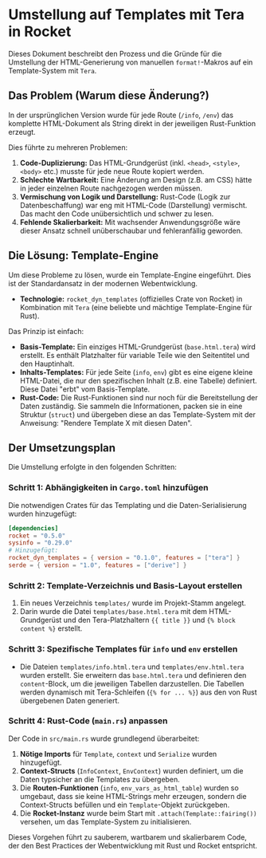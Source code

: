 # Umstellung auf Templates mit Tera in Rocket

Dieses Dokument beschreibt den Prozess und die Gründe für die Umstellung der HTML-Generierung von manuellen `format!`-Makros auf ein Template-System mit `Tera`.

## Das Problem (Warum diese Änderung?)

In der ursprünglichen Version wurde für jede Route (`/info`, `/env`) das komplette HTML-Dokument als String direkt in der jeweiligen Rust-Funktion erzeugt.

Dies führte zu mehreren Problemen:
1.  **Code-Duplizierung:** Das HTML-Grundgerüst (inkl. `<head>`, `<style>`, `<body>` etc.) musste für jede neue Route kopiert werden.
2.  **Schlechte Wartbarkeit:** Eine Änderung am Design (z.B. am CSS) hätte in jeder einzelnen Route nachgezogen werden müssen.
3.  **Vermischung von Logik und Darstellung:** Rust-Code (Logik zur Datenbeschaffung) war eng mit HTML-Code (Darstellung) vermischt. Das macht den Code unübersichtlich und schwer zu lesen.
4.  **Fehlende Skalierbarkeit:** Mit wachsender Anwendungsgröße wäre dieser Ansatz schnell unüberschaubar und fehleranfällig geworden.

## Die Lösung: Template-Engine

Um diese Probleme zu lösen, wurde ein Template-Engine eingeführt. Dies ist der Standardansatz in der modernen Webentwicklung.

- **Technologie:** `rocket_dyn_templates` (offizielles Crate von Rocket) in Kombination mit `Tera` (eine beliebte und mächtige Template-Engine für Rust).

Das Prinzip ist einfach:
- **Basis-Template:** Ein einziges HTML-Grundgerüst (`base.html.tera`) wird erstellt. Es enthält Platzhalter für variable Teile wie den Seitentitel und den Hauptinhalt.
- **Inhalts-Templates:** Für jede Seite (`info`, `env`) gibt es eine eigene kleine HTML-Datei, die nur den spezifischen Inhalt (z.B. eine Tabelle) definiert. Diese Datei "erbt" vom Basis-Template.
- **Rust-Code:** Die Rust-Funktionen sind nur noch für die Bereitstellung der Daten zuständig. Sie sammeln die Informationen, packen sie in eine Struktur (`struct`) und übergeben diese an das Template-System mit der Anweisung: "Rendere Template X mit diesen Daten".

## Der Umsetzungsplan

Die Umstellung erfolgte in den folgenden Schritten:

### Schritt 1: Abhängigkeiten in `Cargo.toml` hinzufügen
Die notwendigen Crates für das Templating und die Daten-Serialisierung wurden hinzugefügt:
```toml
[dependencies]
rocket = "0.5.0"
sysinfo = "0.29.0"
# Hinzugefügt:
rocket_dyn_templates = { version = "0.1.0", features = ["tera"] }
serde = { version = "1.0", features = ["derive"] }
```

### Schritt 2: Template-Verzeichnis und Basis-Layout erstellen
1.  Ein neues Verzeichnis `templates/` wurde im Projekt-Stamm angelegt.
2.  Darin wurde die Datei `templates/base.html.tera` mit dem HTML-Grundgerüst und den Tera-Platzhaltern `{{ title }}` und `{% block content %}` erstellt.

### Schritt 3: Spezifische Templates für `info` und `env` erstellen
- Die Dateien `templates/info.html.tera` und `templates/env.html.tera` wurden erstellt. Sie erweitern das `base.html.tera` und definieren den `content`-Block, um die jeweiligen Tabellen darzustellen. Die Tabellen werden dynamisch mit Tera-Schleifen (`{% for ... %}`) aus den von Rust übergebenen Daten generiert.

### Schritt 4: Rust-Code (`main.rs`) anpassen
Der Code in `src/main.rs` wurde grundlegend überarbeitet:
1.  **Nötige Imports** für `Template`, `context` und `Serialize` wurden hinzugefügt.
2.  **Context-Structs** (`InfoContext`, `EnvContext`) wurden definiert, um die Daten typsicher an die Templates zu übergeben.
3.  Die **Routen-Funktionen** (`info`, `env_vars_as_html_table`) wurden so umgebaut, dass sie keine HTML-Strings mehr erzeugen, sondern die Context-Structs befüllen und ein `Template`-Objekt zurückgeben.
4.  Die **Rocket-Instanz** wurde beim Start mit `.attach(Template::fairing())` versehen, um das Template-System zu initialisieren.

Dieses Vorgehen führt zu sauberem, wartbarem und skalierbarem Code, der den Best Practices der Webentwicklung mit Rust und Rocket entspricht.
